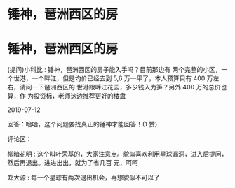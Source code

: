 # 锤神，琶洲西区的房

# 锤神，琶洲西区的房

(提问)小科比 : 锤神，琶洲西区的房子能入手吗？目前那边有 两个完整的小区，一个世港，一个畔江，但是均价已经去到 5,6 万一平了，本人预算只有 400 万左右，请问一下琶洲西区的 世港跟畔江花园，多少钱入为笋？另外 400 万的总价也算，作 为投资标，老师这边推荐更好的楼盘

2019-07-12

回答：哈哈，这个问题要找真正的锤神才能回答！(1 赞)

评论区：

柳暗花明 : 这个叫叶荣基的，大家注意点。貌似喜欢利用星球漏洞，进入后提问，然后再退出。进进出出，就为了省几百 元，呵呵

郑大源 : 每一个星球有两次退出机会，再想貌似不可以了